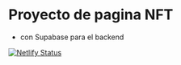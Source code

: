 # Proyecto de pagina NFT 

- con Supabase para el backend


[![Netlify Status](https://api.netlify.com/api/v1/badges/43757849-0236-410a-b2e6-e00fcb71b784/deploy-status)](https://proyectoweb3nft.netlify.app/)


